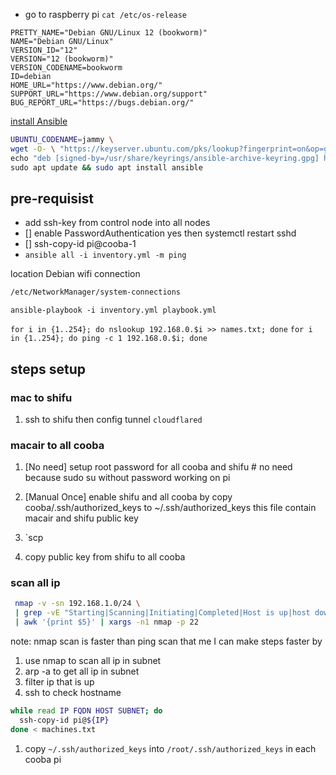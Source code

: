 - go to raspberry pi
  `cat /etc/os-release`

```
PRETTY_NAME="Debian GNU/Linux 12 (bookworm)"
NAME="Debian GNU/Linux"
VERSION_ID="12"
VERSION="12 (bookworm)"
VERSION_CODENAME=bookworm
ID=debian
HOME_URL="https://www.debian.org/"
SUPPORT_URL="https://www.debian.org/support"
BUG_REPORT_URL="https://bugs.debian.org/"
```

[install Ansible](https://docs.ansible.com/ansible/latest/installation_guide/installation_distros.html#installing-ansible-on-debian)

```bash
UBUNTU_CODENAME=jammy \
wget -O- \ "https://keyserver.ubuntu.com/pks/lookup?fingerprint=on&op=get&search=0x6125E2A8C77F2818FB7BD15B93C4A3FD7BB9C367" | sudo gpg --dearmour -o /usr/share/keyrings/ansible-archive-keyring.gpg \
echo "deb [signed-by=/usr/share/keyrings/ansible-archive-keyring.gpg] http://ppa.launchpad.net/ansible/ansible/ubuntu $UBUNTU_CODENAME main" | sudo tee /etc/apt/sources.list.d/ansible.list \
sudo apt update && sudo apt install ansible
```

## pre-requisist

- add ssh-key from control node into all nodes
- [] enable PasswordAuthentication yes then systemctl restart sshd
- [] ssh-copy-id pi@cooba-1
- `ansible all -i inventory.yml -m ping`

location Debian wifi connection

```sh
/etc/NetworkManager/system-connections
```

`ansible-playbook -i inventory.yml playbook.yml`

`for i in {1..254}; do nslookup 192.168.0.$i >> names.txt; done`
`for i in {1..254}; do ping -c 1 192.168.0.$i; done`

## steps setup

### mac to shifu

1. ssh to shifu then config tunnel `cloudflared`

### macair to all cooba

1. [No need] setup root password for all cooba and shifu # no need because sudo su without password working on pi
1. [Manual Once] enable shifu and all cooba by copy cooba/.ssh/authorized_keys to ~/.ssh/authorized_keys this file contain macair and shifu public key
1. `scp

1. copy public key from shifu to all cooba


### scan all ip

```bash
 nmap -v -sn 192.168.1.0/24 \
 | grep -vE "Starting|Scanning|Initiating|Completed|Host is up|host down|Nmap done" \
 | awk '{print $5}' | xargs -n1 nmap -p 22
```

note: nmap scan is faster than ping scan that me I can make steps faster by
1. use nmap to scan all ip in subnet
1. arp -a to get all ip in subnet
1. filter ip that is up
1. ssh to check hostname


```bash
while read IP FQDN HOST SUBNET; do
  ssh-copy-id pi@${IP}
done < machines.txt
```

1. copy `~/.ssh/authorized_keys` into `/root/.ssh/authorized_keys` in each cooba pi
